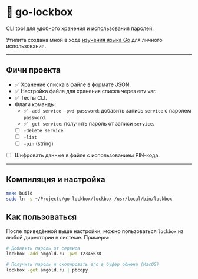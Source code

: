 # 🔑 go-lockbox

CLI tool для удобного хранения и использования паролей.

Утилита создана мной в ходе [изучения языка Go](https://hazadus.github.io/knowledge/Languages/Go/Go) для личного использования. 

----

## Фичи проекта

- ✅ Хранение списка в файле в формате JSON.
- ✅ Настройка файла для хранения списка через env var.
- ✅ Тесты CLI.
- Флаги команды:
	- ✅ `-add service -pwd password`: добавить запись `service` с паролем `password`.
	- ✅ `-get service`: получить пароль от записи `service`.
	- [ ] `-delete service`
	- [ ] `-list`
	- [ ] `-pin` (string)
- [ ] Шифровать данные в файле с использованием PIN-кода.

----

## Компиляция и настройка

```bash
make build
sudo ln -s ~/Projects/go-lockbox/lockbox /usr/local/bin/lockbox
```

## Как пользоваться

После приведённой выше настройки, можно пользоваться `lockbox` из любой директории в системе. Примеры:

```bash
# Добавить пароль от сервиса
lockbox -add amgold.ru -pwd 12345678

# Получить пароль и скопировать его в буфер обмена (MacOS)
lockbox -get amgold.ru | pbcopy
```
